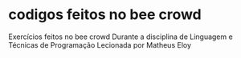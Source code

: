 # codigos feitos no bee crowd
Exercícios feitos no bee crowd
Durante a disciplina de Linguagem e Técnicas de Programação
Lecionada por Matheus Eloy
